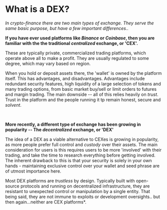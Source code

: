 # What is a DEX?

*In crypto-finance there are two main types of exchange. They serve the same basic purpose, but have a few important differences..*

**If you have ever used platforms like *Binance* or *Coinbase*, then you are familiar with the the traditional *centralized* exchange, or 'CEX'.**

These are typically private, commercialized trading platforms, which operate above all to make a profit. They are usually regulated to some degree, which may vary based on region.

When you hold or deposit assets there, the 'wallet' is owned by the platform itself. This has advantages, and disadvantages.
Advantages include redundant security features, high liquidity of a large selection of tokens and many trading options, from basic market buy/sell or limit orders to futures and margin trading.
The main downside -- all of this relies heavily on *trust*. Trust in the platform and the people running it tp remain honest, secure and *solvent*.

<br>

**More recently, a different type of exchange has been growing in popularity -- The *decentralized* exchange, or 'DEX'**

The idea of a DEX as a viable alternative to CEXes is growing in popularity, as more people prefer full control and *custody* over their assets. 
The main consideration for users is this requires users to be more 'involved' with their trading, and take the time to research everything before getting involved. The inherent drawback to this is that your security is solely in your own hands - maintaining exclusive control over your wallet and seed phrase are of utmost importance here.

Most DEX platforms are *trustless* by design. Typically built with open-source protocols and running on decentralized infrastructure, they are resistant to unexpected control or manipulation by a single entity.
That being said, they are not immune to exploits or development oversights.. but then again...neither are CEX platforms*.
